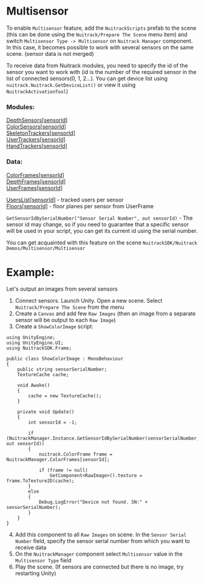 # Multisensor

To enable `Multisensor` feature, add the `NuitrackScripts` prefab to the scene (this can be done using the `Nuitrack/Prepare The Scene` menu item) and switch `Multisensor Type -> Multisensor` on `Nuitrack Manager` component.
In this case, it becomes possible to work with several sensors on the same scene. (sensor data is not merged)

To receive data from Nuitrack modules, you need to specify the id of the sensor you want to work with (id is the number of the required sensor in the list of connected sensors(0, 1, 2...).
You can get device list using `nuitrack.Nuitrack.GetDeviceList()` or view it using `NuitrackActivationTool`)
### Modules:  
[DepthSensors[sensorId]](https://download.3divi.com/Nuitrack/doc/group__DepthSensor__group__csharp.html)   
[ColorSensors[sensorId]](https://download.3divi.com/Nuitrack/doc/group__ColorSensor__group__csharp.html)   
[SkeletonTrackers[sensorId]](https://download.3divi.com/Nuitrack/doc/group__SkeletonTracker__group__csharp.html)  
[UserTrackers[sensorId]](https://download.3divi.com/Nuitrack/doc/classnuitrack_1_1UserTracker.html)  
[HandTrackers[sensorId]](https://download.3divi.com/Nuitrack/doc/group__HandTracker__group__csharp.html)  

### Data:  
[ColorFrames[sensorId]](https://download.3divi.com/Nuitrack/doc/classnuitrack_1_1ColorFrame.html)  
[DepthFrames[sensorId]](https://download.3divi.com/Nuitrack/doc/classnuitrack_1_1DepthFrame.html)  
[UserFrames[sensorId]](https://download.3divi.com/Nuitrack/doc/classnuitrack_1_1UserFrame.html)  

[UsersList[sensorId]](https://github.com/3DiVi/nuitrack-sdk/blob/master/Unity3D/doc/Development.md#users) - tracked users per sensor  
[Floors[sensorId]](https://download.3divi.com/Nuitrack/doc/classnuitrack_1_1UserFrame.html#a3ac5d1090492d8f2c98a3ef47d6b2c5b) - floor planes per sensor from UserFrame

`GetSensorIdBySerialNumber("Sensor Serial Number", out sensorId)` - The sensor id may change, so if you need to guarantee that a specific sensor will be used in your script, you can get its current id using the serial number. 

You can get acquainted with this feature on the scene `NuitrackSDK/Nuitrack Demos/Multisensor/Multisensor`

# Example:
Let's output an images from several sensors
1. Connect sensors. Launch Unity. Open a new scene. Select `Nuitrack/Prepare The Scene` from the menu
2. Create a `Canvas` and add few `Raw Images` (then an image from a separate sensor will be output to each `Raw Image`)
3. Create a `ShowColorImage` script:

```
using UnityEngine;
using UnityEngine.UI;
using NuitrackSDK.Frame;

public class ShowColorImage : MonoBehaviour
{
    public string sensorSerialNumber;
    TextureCache cache;

    void Awake()
    {
        cache = new TextureCache();
    }

    private void Update()
    {
        int sensorId = -1;
        
        if (NuitrackManager.Instance.GetSensorIdBySerialNumber(sensorSerialNumber, out sensorId))
        {
            nuitrack.ColorFrame frame = NuitrackManager.ColorFrames[sensorId];

            if (frame != null)
                GetComponent<RawImage>().texture = frame.ToTexture2D(cache);
        }
        else
        {
            Debug.LogError("Device not found. SN:" + sensorSerialNumber);
        }
    }
}
```


4. Add this component to all `Raw Images` on scene. In the `Sensor Serial Number` field, specify the sensor serial number from which you want to receive data
5. On the `NuitrackManager` component select `Multisensor` value in the `Multisensor Type` field
6. Play the scene. (If sensors are connected but there is no image, try restarting Unity)
